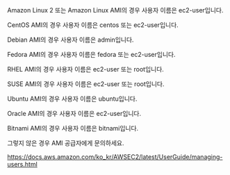 

Amazon Linux 2 또는 Amazon Linux AMI의 경우 사용자 이름은 ec2-user입니다.

CentOS AMI의 경우 사용자 이름은 centos 또는 ec2-user입니다.

Debian AMI의 경우 사용자 이름은 admin입니다.

Fedora AMI의 경우 사용자 이름은 fedora 또는 ec2-user입니다.

RHEL AMI의 경우 사용자 이름은 ec2-user 또는 root입니다.

SUSE AMI의 경우 사용자 이름은 ec2-user 또는 root입니다.

Ubuntu AMI의 경우 사용자 이름은 ubuntu입니다.

Oracle AMI의 경우 사용자 이름은 ec2-user입니다.

Bitnami AMI의 경우 사용자 이름은 bitnami입니다.

그렇지 않은 경우 AMI 공급자에게 문의하세요.


https://docs.aws.amazon.com/ko_kr/AWSEC2/latest/UserGuide/managing-users.html